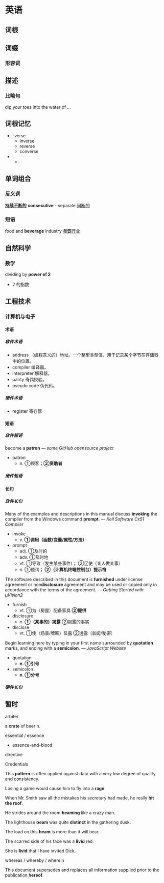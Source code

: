 # 英语

## 词根



## 词缀

### 形容词



## 描述

### 比喻句

 dip your toes into the water of ...

## 词根记忆

* -verse
  * inverse
  * reverse
  * converse
* -

## 单词组合

### 反义词

<u>**持续不断的**</u> **consecutive** - separate <u>间断的</u>

### 短语

food and **beverage** industry <u>餐**饮**行业</u>



## 自然科学

### 数学

dividing by **power of 2** 

* 2 的指数

## 工程技术

### 计算机与电子

#### 术语

##### 软件术语

* address （编程意义的）地址。一个整型类型值，用于记录某个字节在存储器中的位置。
* compiler 编译器。
* interpreter 解释器。
* parity 奇偶校验。
* pseudo code 伪代码。

##### 硬件术语

* register 寄存器

#### 短语

##### 软件短语

become a **patron** — *some GitHub opensource project*

* patron 
  * n. ①顾客；**②资助者**

##### 硬件短语

#### 长句

##### 软件长句

Many of the examples and descriptions in this manual discuss **invoking** the compiler from the Windows command **prompt**.   — *Keil Software Cx51 Compiler*

- invoke 
  - v. **①调用（函数/变量/属性/方法）**
- prompt
  - adj. ①及时的
  - adv. ①及时地
  - vt.  ①导致（发生某些事件）； ②促使（某人做某事）
  - n. ①题词； **②（计算机终端控制台）提示符**

The software described in this document is **furnished** under license agreement or non**disclosure** agreement and may be used or copied only in accordance with the terms of the agreement.   — *Getting Started with µVision2*

- furnish
  - vt. ①为（房屋）配备家具 **②提供**
- disclosure
  - n.  **①（某事的）揭露** ②揭露的事实
- disclose
  - vt. ①使（场景/牌匾）显露 ②透露（新闻/秘密）

Begin learning here by typing in your first name surrounded by **quotation** marks, and ending with a **semicolon**.   — *JavaScript Website*

* quotation
  * **n. ①引号**
* semicolon
  * **n. ①分号**

##### 硬件长句

## 暂时

arbiter

 a **crate** of beer n. 

essential / essence

* essence-and-blood

directive

Credentials

This **pattern** is often applied against data with a very low degree of quality and consistency.

Losing a game would cause him to fly into a **rage**.

When Mr. Smith saw all the mistakes his secretary had made, he really **hit the roof**.

He strides around the room **beaming** like a crazy man.

The lighthouse **beam** was quite **distinct** in the gathering dusk.

The load on this **beam** is more than it will bear.

The scarred side of his face was a **livid** red.

She is **livid** that I have invited Dick.

whereas / whereby / wherein

This document supersedes and replaces all information supplied prior to the publication **hereof**.
